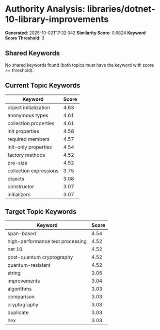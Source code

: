 # Authority Analysis: libraries/dotnet-10-library-improvements

**Generated**: 2025-10-02T17:32:34Z
**Similarity Score**: 0.6824
**Keyword Score Threshold**: 3

## Shared Keywords

No shared keywords found (both topics must have the keyword with score >= threshold).

## Current Topic Keywords

| Keyword | Score |
|---------|-------|
| object initialization | 4.63 |
| anonymous types | 4.61 |
| collection properties | 4.61 |
| init properties | 4.58 |
| required members | 4.57 |
| init-only properties | 4.54 |
| factory methods | 4.52 |
| pre-size | 4.52 |
| collection expressions | 3.75 |
| objects | 3.08 |
| constructor | 3.07 |
| initializers | 3.07 |

## Target Topic Keywords

| Keyword | Score |
|---------|-------|
| span-based | 4.54 |
| high-performance text processing | 4.52 |
| net 10 | 4.52 |
| post-quantum cryptography | 4.52 |
| quantum-resistant | 4.52 |
| string | 3.05 |
| improvements | 3.04 |
| algorithms | 3.03 |
| comparison | 3.03 |
| cryptography | 3.03 |
| duplicate | 3.03 |
| hex | 3.03 |

